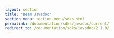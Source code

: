 ```yaml
---
layout: section
title: "Beam Javadoc"
section_menu: section-menu/sdks.html
permalink: /documentation/sdks/javadoc/current/
redirect_to: /documentation/sdks/javadoc/2.1.0/
---
```

